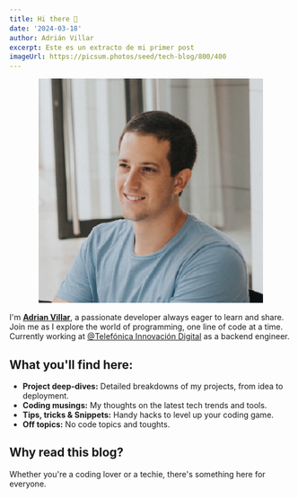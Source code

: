 ```yaml
---
title: Hi there 👋
date: '2024-03-18'
author: Adrián Villar
excerpt: Este es un extracto de mi primer post
imageUrl: https://picsum.photos/seed/tech-blog/800/400
---
```


<div align="center">
    <img src="../../public/images/yo.png" class="markdown-image" alt="me">
</div>

I'm **[Adrian Villar](https://www.linkedin.com/in/adrián-villar-gómez-44548099)**, a passionate developer always eager to learn and share. Join me as I explore the world of programming, one line of code at a time. Currently working at [@Telefónica Innovación Digital](https://www.linkedin.com/company/telefonica-innovacion-digital) as a backend engineer.

## **What you'll find here:**
* **Project deep-dives:** Detailed breakdowns of my projects, from idea to deployment.
* **Coding musings:** My thoughts on the latest tech trends and tools.
* **Tips, tricks & Snippets:** Handy hacks to level up your coding game.
* **Off topics:** No code topics and toughts.

## **Why read this blog?**
Whether you're a coding lover or a techie, there's something here for everyone. 
